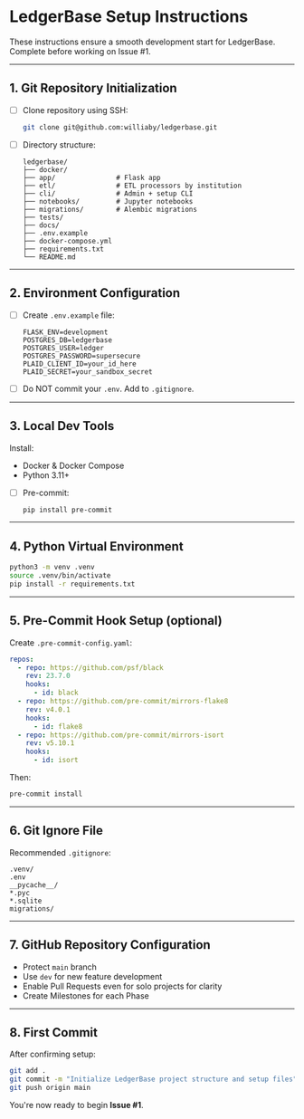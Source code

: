 # LedgerBase Setup Instructions

These instructions ensure a smooth development start for LedgerBase. Complete before working on Issue #1.

---

## 1. Git Repository Initialization

- [ ] Clone repository using SSH:
  ```bash
  git clone git@github.com:williaby/ledgerbase.git
  ```

- [ ] Directory structure:
  ```
  ledgerbase/
  ├── docker/
  ├── app/               # Flask app
  ├── etl/               # ETL processors by institution
  ├── cli/               # Admin + setup CLI
  ├── notebooks/         # Jupyter notebooks
  ├── migrations/        # Alembic migrations
  ├── tests/
  ├── docs/
  ├── .env.example
  ├── docker-compose.yml
  ├── requirements.txt
  └── README.md
  ```

---

## 2. Environment Configuration

- [ ] Create `.env.example` file:
  ```dotenv
  FLASK_ENV=development
  POSTGRES_DB=ledgerbase
  POSTGRES_USER=ledger
  POSTGRES_PASSWORD=supersecure
  PLAID_CLIENT_ID=your_id_here
  PLAID_SECRET=your_sandbox_secret
  ```

- [ ] Do NOT commit your `.env`. Add to `.gitignore`.

---

## 3. Local Dev Tools

Install:
- Docker & Docker Compose
- Python 3.11+
- [ ] Pre-commit:  
  ```bash
  pip install pre-commit
  ```

---

## 4. Python Virtual Environment

```bash
python3 -m venv .venv
source .venv/bin/activate
pip install -r requirements.txt
```

---

## 5. Pre-Commit Hook Setup (optional)

Create `.pre-commit-config.yaml`:
```yaml
repos:
  - repo: https://github.com/psf/black
    rev: 23.7.0
    hooks:
      - id: black
  - repo: https://github.com/pre-commit/mirrors-flake8
    rev: v4.0.1
    hooks:
      - id: flake8
  - repo: https://github.com/pre-commit/mirrors-isort
    rev: v5.10.1
    hooks:
      - id: isort
```

Then:
```bash
pre-commit install
```

---

## 6. Git Ignore File

Recommended `.gitignore`:
```
.venv/
.env
__pycache__/
*.pyc
*.sqlite
migrations/
```

---

## 7. GitHub Repository Configuration

- Protect `main` branch
- Use `dev` for new feature development
- Enable Pull Requests even for solo projects for clarity
- Create Milestones for each Phase

---

## 8. First Commit

After confirming setup:
```bash
git add .
git commit -m "Initialize LedgerBase project structure and setup files"
git push origin main
```

You're now ready to begin **Issue #1**.